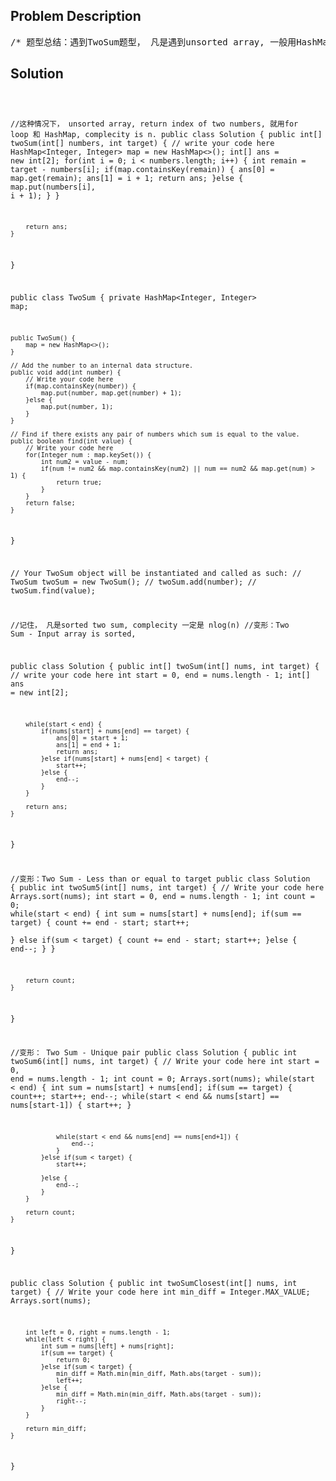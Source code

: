 <!--
<style>
  body { font-family: Arial, sans-serif; }
  .container { max-width: 100%; margin: 0 auto; padding: 10px; }
  .comment-block { max-width: 30%; background-color: #f9f9f9; padding: 10px; border-left: 5px solid #ccc; overflow-wrap: break-word; white-space: pre-wrap; }
  .code-block { background-color: #f4f4f4; padding: 10px; border: 1px solid #ddd; overflow-wrap: break-word; white-space: pre-wrap; }
</style>
-->

<div class='container'>
<h2>Problem Description</h2>
<div class='comment-block'>
<pre>
/* 题型总结：遇到TwoSum题型， 凡是遇到unsorted array, 一般用HashMap；遇到sorted array, 一般用Two Pointers*//* Two Sum (unsorted)Given an array of integers, find two numbers such that they add up to a specific target number.The function twoSum should return indices of the two numbers such that they add up to the target,where index1 must be less than index2. Please note that your returned answers (both index1 andindex2) are NOT zero-based.NoticeYou may assume that each input would have exactly one solutionExamplenumbers=[2, 7, 11, 15], target=9return [1, 2]*/    /*     * @param numbers : An array of Integer     * @param target : target = numbers[index1] + numbers[index2]     * @return : [index1 + 1, index2 + 1] (index1 < index2)     *//* Two Sum - Data structure designDesign and implement a TwoSum class. It should support the following operations: add and find.add - Add the number to an internal data structure.find - Find if there exists any pair of numbers which sum is equal to the value.Exampleadd(1); add(3); add(5);find(4) // return truefind(7) // return false*//*解题思路：本题重点在于快， 因为用传统的Two Pointers 的方式必须首先sort, 这样就使O 必须为 nlogn,而本题不太可能每次find都sort, 所以必须用一些data structure 比如 HashMap 等等*//*Given an array of integers that is already sorted in ascending order,find two numbers such that they add up to a specific target number.The function twoSum should return indices of the two numbers such that they add up to the target,where index1 must be less than index2.lease note that your returned answers (both index1 and index2) are not zero-based.You may assume that each input would have exactly one solution.ExampleGiven nums = [2, 7, 11, 15], target = 9return [1, 2]*//*思路解析： 这道题跟上一道题的不同在与sorted 和 unsorted array.对于sorted array, 可以用start, end , target 三定式来解决对于unsorted array, 就得用 HashMap, for loop 来解决解法如下：经典的start, end , sum 三段暴击式， 依然是小了start++, 大了 end--, 正好等等具体情况具体分析*/    /*     * @param nums an array of Integer     * @param target = nums[index1] + nums[index2]     * @return [index1 + 1, index2 + 1] (index1 < index2)     *//*Given an array of integers,find how many pairs in the array such that their sum is less than or equal to a specific targetnumber.Please return the number of pairs.ExampleGiven nums = [2, 7, 11, 15], target = 24.Return 5.2 + 7 < 242 + 11 < 242 + 15 < 247 + 11 < 247 + 15 < 25解题思路： 依然是经典的start, end , sum 三段暴击式， 依然是小了start++, 大了 end--, 正好等等具体情况具体分析*/    /**     * @param nums an array of integer     * @param target an integer     * @return an integer     *//*Given an array of integers, find how many unique pairs in the array such that their sum is equal toa specific target number.Please return the number of pairs.Have you met this question in a real interview? YesExampleGiven nums = [1,1,2,45,46,46], target = 47return 21 + 46 = 472 + 45 = 47*/    /**     * @param nums an array of integer     * @param target an integer     * @return an integer     *//* Two Sum - Closest to targetGiven an array nums of n integers, find two integers in nums such that the sum is closest to a givennumber, target.Return the difference between the sum of the two integers and the target.ExampleGiven array nums = [-1, 2, 1, -4], and target = 4.The minimum difference is 1. (4 - (2 + 1) = 1).*/    /**     * @param nums an integer array     * @param target an integer     * @return the difference between the sum and the target     */</pre>
</div>

<h2>Solution</h2>
<div class='code-block'>
<pre><code class='language-java'>





//这种情况下， unsorted array, return index of two numbers, 就用for loop 和 HashMap, complecity is n.
public class Solution {
    public int[] twoSum(int[] numbers, int target) {
        // write your code here
        HashMap<Integer, Integer> map = new HashMap<>();
        int[] ans = new int[2];
        for(int i = 0; i < numbers.length; i++) {
            int remain = target - numbers[i];
            if(map.containsKey(remain)) {
                ans[0] = map.get(remain);
                ans[1] = i + 1;
                return ans;
            }else {
                map.put(numbers[i], i + 1);
            }
        }
        
        return ans;
    }
}





public class TwoSum {
    private HashMap<Integer, Integer> map;
    
    public TwoSum() {
        map = new HashMap<>();
    }

    // Add the number to an internal data structure.
    public void add(int number) {
        // Write your code here
        if(map.containsKey(number)) {
            map.put(number, map.get(number) + 1);
        }else {
            map.put(number, 1);
        }
    }

    // Find if there exists any pair of numbers which sum is equal to the value.
    public boolean find(int value) {
        // Write your code here
        for(Integer num : map.keySet()) {
            int num2 = value - num;
            if(num != num2 && map.containsKey(num2) || num == num2 && map.get(num) > 1) {
                return true;
            }
        }
        return false;
    }
}


// Your TwoSum object will be instantiated and called as such:
// TwoSum twoSum = new TwoSum();
// twoSum.add(number);
// twoSum.find(value);


//记住， 凡是sorted two sum, complecity 一定是 nlog(n)
//变形：Two Sum - Input array is sorted, 

public class Solution {
    public int[] twoSum(int[] nums, int target) {
        // write your code here
        int start = 0, end = nums.length - 1;
        int[] ans = new int[2];
        
        while(start < end) {
            if(nums[start] + nums[end] == target) {
                ans[0] = start + 1;
                ans[1] = end + 1;
                return ans;
            }else if(nums[start] + nums[end] < target) {
                start++;
            }else {
                end--;
            }
        }
        
        return ans;
    }
}


//变形：Two Sum - Less than or equal to target 
public class Solution {
    public int twoSum5(int[] nums, int target) {
        // Write your code here
        Arrays.sort(nums);
        int start = 0, end = nums.length - 1;
        int count = 0;
        while(start < end) {
            int sum = nums[start] + nums[end];
            if(sum == target) {
                count += end - start;
                start++;               
            }
            else if(sum < target) {
                count += end - start;
                start++;
            }else {
                end--;
            }
        }
       
        return count;
    }
}

//变形： Two Sum - Unique pair
public class Solution {
    public int twoSum6(int[] nums, int target) {
        // Write your code here
        int start = 0, end = nums.length - 1;
        int count = 0;
        Arrays.sort(nums);
        while(start < end) {
            int sum = nums[start] + nums[end];
            if(sum == target) {
                count++;
                start++;
                end--;
                while(start < end && nums[start] == nums[start-1]) {
                    start++;
                }
                
                while(start < end && nums[end] == nums[end+1]) {
                    end--;
                }
            }else if(sum < target) {
                start++;
                
            }else {
                end--;
            }
        }
        
        return count;
    }
}



public class Solution {
    public int twoSumClosest(int[] nums, int target) {
        // Write your code here
        int min_diff = Integer.MAX_VALUE;
        Arrays.sort(nums);
        
        int left = 0, right = nums.length - 1;
        while(left < right) {
            int sum = nums[left] + nums[right];
            if(sum == target) {
                return 0;
            }else if(sum < target) {
                min_diff = Math.min(min_diff, Math.abs(target - sum));
                left++;
            }else {
                min_diff = Math.min(min_diff, Math.abs(target - sum));
                right--;                
            }
        }
        
        return min_diff;
    }
}














</code></pre>
</div>
</div>
